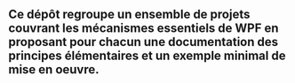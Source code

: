 ## Ce dépôt regroupe un ensemble de projets couvrant les mécanismes essentiels de WPF en proposant pour chacun une documentation des principes élémentaires et un exemple minimal de mise en oeuvre.  


